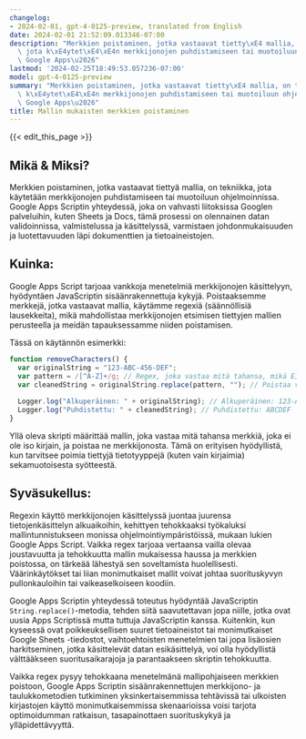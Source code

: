 ```yaml
---
changelog:
- 2024-02-01, gpt-4-0125-preview, translated from English
date: 2024-02-01 21:52:09.013346-07:00
description: "Merkkien poistaminen, jotka vastaavat tietty\xE4 mallia, on tekniikka,\
  \ jota k\xE4ytet\xE4\xE4n merkkijonojen puhdistamiseen tai muotoiluun ohjelmoinnissa.\
  \ Google Apps\u2026"
lastmod: '2024-02-25T18:49:53.057236-07:00'
model: gpt-4-0125-preview
summary: "Merkkien poistaminen, jotka vastaavat tietty\xE4 mallia, on tekniikka, jota\
  \ k\xE4ytet\xE4\xE4n merkkijonojen puhdistamiseen tai muotoiluun ohjelmoinnissa.\
  \ Google Apps\u2026"
title: Mallin mukaisten merkkien poistaminen
---
```


{{< edit_this_page >}}

## Mikä & Miksi?

Merkkien poistaminen, jotka vastaavat tiettyä mallia, on tekniikka, jota käytetään merkkijonojen puhdistamiseen tai muotoiluun ohjelmoinnissa. Google Apps Scriptin yhteydessä, joka on vahvasti liitoksissa Googlen palveluihin, kuten Sheets ja Docs, tämä prosessi on olennainen datan validoinnissa, valmistelussa ja käsittelyssä, varmistaen johdonmukaisuuden ja luotettavuuden läpi dokumenttien ja tietoaineistojen.

## Kuinka:

Google Apps Script tarjoaa vankkoja menetelmiä merkkijonojen käsittelyyn, hyödyntäen JavaScriptin sisäänrakennettuja kykyjä. Poistaaksemme merkkejä, jotka vastaavat mallia, käytämme regexiä (säännöllisiä lausekkeita), mikä mahdollistaa merkkijonojen etsimisen tiettyjen mallien perusteella ja meidän tapauksessamme niiden poistamisen.

Tässä on käytännön esimerkki:

```javascript
function removeCharacters() {
  var originalString = "123-ABC-456-DEF";
  var pattern = /[^A-Z]+/g; // Regex, joka vastaa mitä tahansa, mikä EI ole iso kirjain
  var cleanedString = originalString.replace(pattern, ""); // Poistaa vastaavat merkit
  
  Logger.log("Alkuperäinen: " + originalString); // Alkuperäinen: 123-ABC-456-DEF
  Logger.log("Puhdistettu: " + cleanedString); // Puhdistettu: ABCDEF
}
```

Yllä oleva skripti määrittää mallin, joka vastaa mitä tahansa merkkiä, joka ei ole iso kirjain, ja poistaa ne merkkijonosta. Tämä on erityisen hyödyllistä, kun tarvitsee poimia tiettyjä tietotyyppejä (kuten vain kirjaimia) sekamuotoisesta syötteestä.

## Syväsukellus:

Regexin käyttö merkkijonojen käsittelyssä juontaa juurensa tietojenkäsittelyn alkuaikoihin, kehittyen tehokkaaksi työkaluksi mallintunnistukseen monissa ohjelmointiympäristöissä, mukaan lukien Google Apps Script. Vaikka regex tarjoaa vertaansa vailla olevaa joustavuutta ja tehokkuutta mallin mukaisessa haussa ja merkkien poistossa, on tärkeää lähestyä sen soveltamista huolellisesti. Väärinkäytökset tai liian monimutkaiset mallit voivat johtaa suorituskyvyn pullonkauloihin tai vaikeaselkoiseen koodiin.

Google Apps Scriptin yhteydessä toteutus hyödyntää JavaScriptin `String.replace()`-metodia, tehden siitä saavutettavan jopa niille, jotka ovat uusia Apps Scriptissä mutta tuttuja JavaScriptin kanssa. Kuitenkin, kun kyseessä ovat poikkeuksellisen suuret tietoaineistot tai monimutkaiset Google Sheets -tiedostot, vaihtoehtoisten menetelmien tai jopa lisäosien harkitseminen, jotka käsittelevät datan esikäsittelyä, voi olla hyödyllistä välttääkseen suoritusaikarajoja ja parantaakseen skriptin tehokkuutta.

Vaikka regex pysyy tehokkaana menetelmänä mallipohjaiseen merkkien poistoon, Google Apps Scriptin sisäänrakennettujen merkkijono- ja taulukkometodien tutkiminen yksinkertaisemmissa tehtävissä tai ulkoisten kirjastojen käyttö monimutkaisemmissa skenaarioissa voisi tarjota optimoidumman ratkaisun, tasapainottaen suorituskykyä ja ylläpidettävyyttä.
